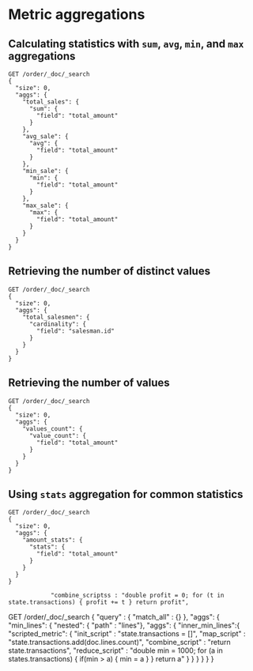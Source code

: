 # Metric aggregations

## Calculating statistics with `sum`, `avg`, `min`, and `max` aggregations

```
GET /order/_doc/_search
{
  "size": 0,
  "aggs": {
    "total_sales": {
      "sum": {
        "field": "total_amount"
      }
    },
    "avg_sale": {
      "avg": {
        "field": "total_amount"
      }
    },
    "min_sale": {
      "min": {
        "field": "total_amount"
      }
    },
    "max_sale": {
      "max": {
        "field": "total_amount"
      }
    }
  }
}
```

## Retrieving the number of distinct values

```
GET /order/_doc/_search
{
  "size": 0,
  "aggs": {
    "total_salesmen": {
      "cardinality": {
        "field": "salesman.id"
      }
    }
  }
}
```

## Retrieving the number of values

```
GET /order/_doc/_search
{
  "size": 0,
  "aggs": {
    "values_count": {
      "value_count": {
        "field": "total_amount"
      }
    }
  }
}
```

## Using `stats` aggregation for common statistics

```
GET /order/_doc/_search
{
  "size": 0,
  "aggs": {
    "amount_stats": {
      "stats": {
        "field": "total_amount"
      }
    }
  }
}
```

                "combine_scriptss : "double profit = 0; for (t in state.transactions) { profit += t } return profit",

GET /order/_doc/_search
{
   "query" : {
      "match_all" : {}
   },
   "aggs": {
      "min_lines": {
         "nested": { "path" : "lines"},
         "aggs": {
            "inner_min_lines":{
               "scripted_metric": {
                  "init_script" : "state.transactions = []",
                  "map_script" : "state.transactions.add(doc.lines.count)",
                  "combine_script" : "return state.transactions",
                  "reduce_script" : "double min = 1000; for (a in states.transactions) {  if(min > a) { min = a } } return a"
               }
            }
         }
      }
   }
}

